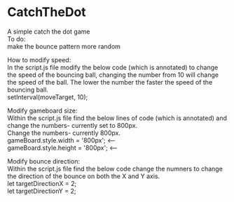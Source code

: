 # CatchTheDot
A simple catch the dot game <br>
To do:<br>
make the bounce pattern more random<br>

How to modify speed: <br>
In the script.js file modify the below code (which is annotated) to change the speed of the bouncing ball, changing the number from 10 will change the speed of the ball. The lower the number the faster the speed of the bouncing ball. <br>
setInterval(moveTarget, 10); <br>

Modify gameboard size:<br>
Within the script.js file find the below lines of code (which is annotated) and change the numbers- currently set to  800px.<br>
Change the numbers- currently 800px.<br>
gameBoard.style.width = '800px'; <--<br>
gameBoard.style.height = '800px'; <--<br>

Modify bounce direction: <br>
Within the script.js file find the below code change the numners to change the direction of the bounce on both the X and Y axis.<br>
let targetDirectionX = 2;<br>
 let targetDirectionY = 2;<br>
